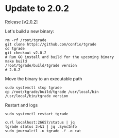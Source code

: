 # Update to 2.0.2
Release [[v2.0.2](https://github.com/confio/tgrade/releases/tag/v2.0.2)]

Let's build a new binary:
```
rm -rf /root/tgrade
git clone https://github.com/confio/tgrade
cd tgrade
git checkout v2.0.2
# Run GO install and build for the upcoming binary
make build
/root/tgrade/build/tgrade version
# 2.0.2
```
Move the binary to an executable path
```
sudo systemctl stop tgrade
cp /root/tgrade/build/tgrade /usr/local/bin
/usr/local/bin/tgrade version
```
Restart and logs
```
sudo systemctl restart tgrade

curl localhost:26657/status | jq
tgrade status 2>&1 | jq .SyncInfo
sudo journalctl -u tgrade -f -o cat
```
